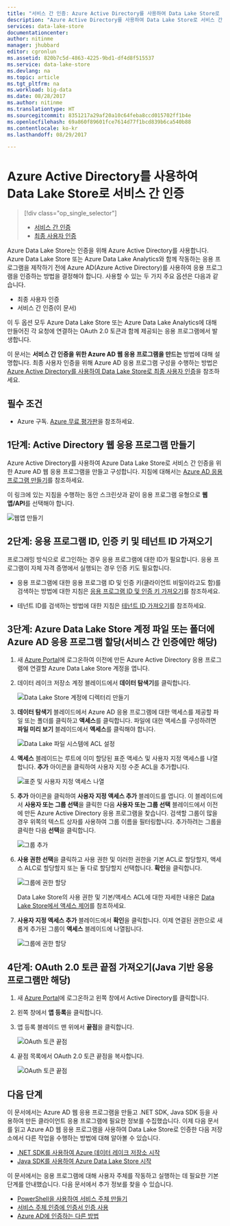 ```yaml
---
title: "서비스 간 인증: Azure Active Directory를 사용하여 Data Lake Store로 | Microsoft Docs"
description: "Azure Active Directory를 사용하여 Data Lake Store로 서비스 간 인증을 수행하는 방법을 알아봅니다."
services: data-lake-store
documentationcenter: 
author: nitinme
manager: jhubbard
editor: cgronlun
ms.assetid: 820b7c5d-4863-4225-9bd1-df4d8f515537
ms.service: data-lake-store
ms.devlang: na
ms.topic: article
ms.tgt_pltfrm: na
ms.workload: big-data
ms.date: 08/28/2017
ms.author: nitinme
ms.translationtype: HT
ms.sourcegitcommit: 8351217a29af20a10c64feba8ccd015702ff1b4e
ms.openlocfilehash: 69a860f89601fce7614d77f1bcd839b6ca540b88
ms.contentlocale: ko-kr
ms.lasthandoff: 08/29/2017

---
```

# <a name="service-to-service-authentication-with-data-lake-store-using-azure-active-directory"></a>Azure Active Directory를 사용하여 Data Lake Store로 서비스 간 인증
> [!div class="op_single_selector"]
> * [서비스 간 인증](data-lake-store-authenticate-using-active-directory.md)
> * [최종 사용자 인증](data-lake-store-end-user-authenticate-using-active-directory.md)
> 
> 

Azure Data Lake Store는 인증을 위해 Azure Active Directory를 사용합니다. Azure Data Lake Store 또는 Azure Data Lake Analytics와 함께 작동하는 응용 프로그램을 제작하기 전에 Azure AD(Azure Active Directory)를 사용하여 응용 프로그램을 인증하는 방법을 결정해야 합니다. 사용할 수 있는 두 가지 주요 옵션은 다음과 같습니다.

* 최종 사용자 인증 
* 서비스 간 인증(이 문서) 

이 두 옵션 모두 Azure Data Lake Store 또는 Azure Data Lake Analytics에 대해 만들어진 각 요청에 연결하는 OAuth 2.0 토큰과 함께 제공되는 응용 프로그램에서 발생합니다.

이 문서는 **서비스 간 인증을 위한 Azure AD 웹 응용 프로그램을 만드는** 방법에 대해 설명합니다. 최종 사용자 인증을 위해 Azure AD 응용 프로그램 구성을 수행하는 방법은 [Azure Active Directory를 사용하여 Data Lake Store로 최종 사용자 인증](data-lake-store-end-user-authenticate-using-active-directory.md)을 참조하세요.

## <a name="prerequisites"></a>필수 조건
* Azure 구독. [Azure 무료 평가판](https://azure.microsoft.com/pricing/free-trial/)을 참조하세요.

## <a name="step-1-create-an-active-directory-web-application"></a>1단계: Active Directory 웹 응용 프로그램 만들기

Azure Active Directory를 사용하여 Azure Data Lake Store로 서비스 간 인증을 위한 Azure AD 웹 응용 프로그램을 만들고 구성합니다. 지침에 대해서는 [Azure AD 응용 프로그램 만들기](../azure-resource-manager/resource-group-create-service-principal-portal.md)를 참조하세요.

이 링크에 있는 지침을 수행하는 동안 스크린샷과 같이 응용 프로그램 유형으로 **웹앱/API**를 선택해야 합니다.

![웹앱 만들기](./media/data-lake-store-authenticate-using-active-directory/azure-active-directory-create-web-app.png "웹앱 만들기")

## <a name="step-2-get-application-id-authentication-key-and-tenant-id"></a>2단계: 응용 프로그램 ID, 인증 키 및 테넌트 ID 가져오기
프로그래밍 방식으로 로그인하는 경우 응용 프로그램에 대한 ID가 필요합니다. 응용 프로그램이 자체 자격 증명에서 실행되는 경우 인증 키도 필요합니다.

* 응용 프로그램에 대한 응용 프로그램 ID 및 인증 키(클라이언트 비밀이라고도 함)를 검색하는 방법에 대한 지침은 [응용 프로그램 ID 및 인증 키 가져오기](../azure-resource-manager/resource-group-create-service-principal-portal.md#get-application-id-and-authentication-key)를 참조하세요.

* 테넌트 ID를 검색하는 방법에 대한 지침은 [테넌트 ID 가져오기](../azure-resource-manager/resource-group-create-service-principal-portal.md#get-tenant-id)를 참조하세요.

## <a name="step-3-assign-the-azure-ad-application-to-the-azure-data-lake-store-account-file-or-folder-only-for-service-to-service-authentication"></a>3단계: Azure Data Lake Store 계정 파일 또는 폴더에 Azure AD 응용 프로그램 할당(서비스 간 인증에만 해당)
1. 새 [Azure Portal](https://portal.azure.com)에 로그온하여 이전에 만든 Azure Active Directory 응용 프로그램에 연결할 Azure Data Lake Store 계정을 엽니다.
2. 데이터 레이크 저장소 계정 블레이드에서 **데이터 탐색기**를 클릭합니다.
   
    ![Data Lake Store 계정에 디렉터리 만들기](./media/data-lake-store-authenticate-using-active-directory/adl.start.data.explorer.png "Data Lake Store 계정에 디렉터리 만들기")
3. **데이터 탐색기** 블레이드에서 Azure AD 응용 프로그램에 대한 액세스를 제공할 파일 또는 폴더를 클릭하고 **액세스**를 클릭합니다. 파일에 대한 액세스를 구성하려면 **파일 미리 보기** 블레이드에서 **액세스**를 클릭해야 합니다.
   
    ![Data Lake 파일 시스템에 ACL 설정](./media/data-lake-store-authenticate-using-active-directory/adl.acl.1.png "Data Lake 파일 시스템에 ACL 설정")
4. **액세스** 블레이드는 루트에 이미 할당된 표준 액세스 및 사용자 지정 액세스를 나열합니다. **추가** 아이콘을 클릭하여 사용자 지정 수준 ACL을 추가합니다.
   
    ![표준 및 사용자 지정 액세스 나열](./media/data-lake-store-authenticate-using-active-directory/adl.acl.2.png "표준 및 사용자 지정 액세스 나열")
5. **추가** 아이콘을 클릭하여 **사용자 지정 액세스 추가** 블레이드를 엽니다. 이 블레이드에서 **사용자 또는 그룹 선택**을 클릭한 다음 **사용자 또는 그룹 선택** 블레이드에서 이전에 만든 Azure Active Directory 응용 프로그램을 찾습니다. 검색할 그룹이 많을 경우 위쪽의 텍스트 상자를 사용하여 그룹 이름을 필터링합니다. 추가하려는 그룹을 클릭한 다음 **선택**을 클릭합니다.
   
    ![그룹 추가](./media/data-lake-store-authenticate-using-active-directory/adl.acl.3.png "그룹 추가")
6. **사용 권한 선택**을 클릭하고 사용 권한 및 이러한 권한을 기본 ACL로 할당할지, 액세스 ALC로 할당할지 또는 둘 다로 할당할지 선택합니다. **확인**을 클릭합니다.
   
    ![그룹에 권한 할당](./media/data-lake-store-authenticate-using-active-directory/adl.acl.4.png "그룹에 권한 할당")
   
    Data Lake Store의 사용 권한 및 기본/액세스 ACL에 대한 자세한 내용은 [Data Lake Store에서 액세스 제어](data-lake-store-access-control.md)를 참조하세요.
7. **사용자 지정 액세스 추가** 블레이드에서 **확인**을 클릭합니다. 이제 연결된 권한으로 새롭게 추가된 그룹이 **액세스** 블레이드에 나열됩니다.
   
    ![그룹에 권한 할당](./media/data-lake-store-authenticate-using-active-directory/adl.acl.5.png "그룹에 권한 할당")

## <a name="step-4-get-the-oauth-20-token-endpoint-only-for-java-based-applications"></a>4단계: OAuth 2.0 토큰 끝점 가져오기(Java 기반 응용 프로그램만 해당)

1. 새 [Azure Portal](https://portal.azure.com)에 로그온하고 왼쪽 창에서 Active Directory를 클릭합니다.

2. 왼쪽 창에서 **앱 등록**을 클릭합니다.

3. 앱 등록 블레이드 맨 위에서 **끝점**을 클릭합니다.

    ![OAuth 토큰 끝점](./media/data-lake-store-authenticate-using-active-directory/oauth-token-endpoint.png "OAuth 토큰 끝점")

4. 끝점 목록에서 OAuth 2.0 토큰 끝점을 복사합니다.

    ![OAuth 토큰 끝점](./media/data-lake-store-authenticate-using-active-directory/oauth-token-endpoint-1.png "OAuth 토큰 끝점")   

## <a name="next-steps"></a>다음 단계
이 문서에서는 Azure AD 웹 응용 프로그램을 만들고 .NET SDK, Java SDK 등을 사용하여 만든 클라이언트 응용 프로그램에 필요한 정보를 수집했습니다. 이제 다음 문서를 읽고 Azure AD 웹 응용 프로그램을 사용하여 Data Lake Store로 인증한 다음 저장소에서 다른 작업을 수행하는 방법에 대해 알아볼 수 있습니다.

* [.NET SDK를 사용하여 Azure 데이터 레이크 저장소 시작](data-lake-store-get-started-net-sdk.md)
* [Java SDK를 사용하여 Azure Data Lake Store 시작](data-lake-store-get-started-java-sdk.md)

이 문서에서는 응용 프로그램에 대해 사용자 주체를 작동하고 실행하는 데 필요한 기본 단계를 안내했습니다. 다음 문서에서 추가 정보를 찾을 수 있습니다.
* [PowerShell을 사용하여 서비스 주체 만들기](https://docs.microsoft.com/en-us/azure/azure-resource-manager/resource-group-authenticate-service-principal)
* [서비스 주체 인증에 인증서 인증 사용](https://docs.microsoft.com/en-us/azure/azure-resource-manager/resource-group-authenticate-service-principal#create-service-principal-with-certificate)
* [Azure AD에 인증하는 다른 방법](https://docs.microsoft.com/en-us/azure/active-directory/active-directory-authentication-scenarios)



